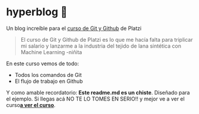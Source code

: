 # hyperblog 💚
Un blog increíble para el [curso de Git y Github](https://platzi.com/cursos/git-github/ "curso de Git y Github") de Platzi
> El curso de Git y Github de Platzi es lo que me hacía falta para triplicar mi salario y lanzarme a la industria del tejido de lana sintética con Machine Learning
> -niñita

En este curso vemos de todo:
* Todos los comandos de Git
* El flujo de trabajo en Github

Y como amable recordatorio: **Este readme.md es un chiste**. Diseñado para el ejemplo. Si llegas acá NO TE LO TOMES EN SERIO!! y mejor ve a ver el curso[**a ver el curso**](https://platzi.com/cursos/git-github/ "a ver el curso").
